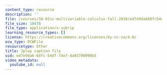```yaml
---
content_type: resource
description: ''
file: /courses/18-02sc-multivariable-calculus-fall-2010/ed7e9da668fc54df74e74a03700990b5_dUk_I1E5QxY.srt
file_size: 10478
file_type: application/x-subrip
learning_resource_types: []
license: https://creativecommons.org/licenses/by-nc-sa/4.0/
ocw_type: OCWFile
resourcetype: Other
title: 3play caption file
uid: ed7e9da6-68fc-54df-74e7-4a03700990b5
video_metadata:
  youtube_id: null
---
```


